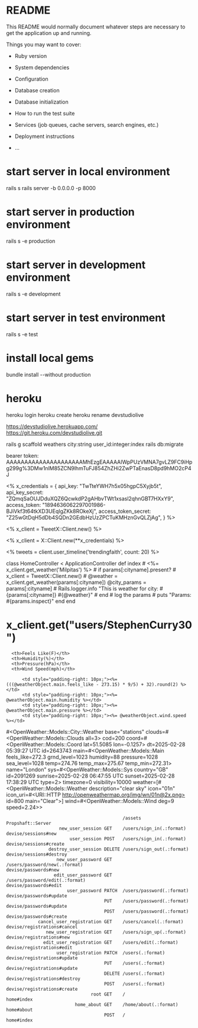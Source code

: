 # README

This README would normally document whatever steps are necessary to get the
application up and running.

Things you may want to cover:

* Ruby version

* System dependencies

* Configuration

* Database creation

* Database initialization

* How to run the test suite

* Services (job queues, cache servers, search engines, etc.)

* Deployment instructions

* ...

# start server in local environment
rails s
rails server -b 0.0.0.0 -p 8000

# start server in production environment
rails s -e production

# start server in development environment
rails s -e development

# start server in test environment
rails s -e test

# install local gems 
bundle install --without production


# heroku 
heroku login
heroku create
heroku rename devstudiolive


https://devstudiolive.herokuapp.com/
https://git.heroku.com/devstudiolive.git 




rails g scaffold weathers city:string user_id:integer:index
rails db:migrate


bearer token: AAAAAAAAAAAAAAAAAAAAAMhEzgEAAAAAIWpPUzVMNA7gvLZ9FC9iHpg299g%3DMw1nlM85ZCN9lhmTuFJ854ZhZHi2ZwPTaEnasD8pd9hMO2cP4J

<% x_credentials = {
    api_key:             "TwTteYWH7h5x05hgpC5Xyjb5t",
    api_key_secret:      "ZQmqSaOUJDduXQZ6QcwkdP2gAHbvTWt1xsasl2qhnGBT7HXxY9",
    access_token:        "1894636062297001986-BJiVkf3t64tkXD3UEqIgZKk8ROkeXj",
    access_token_secret: "Z25wGtDqH5dDb4SQDn2GEdbHzUzZPCTuKMHznGvQLZjAg",
  } %>

<% x_client = TweetX::Client.new() %>

<% x_client = X::Client.new(**x_credentials) %>

<% tweets = client.user_timeline('trendingfaith', count: 20) %>

class HomeController < ApplicationController
  def index
    # <%= x_client.get_weather('Milpitas') %>
    # if params[:cityname].present?
      # x_client = TweetX::Client.new()
      # @weather = x_client.get_weather(params[:cityname])
      @city_params = params[:cityname]
      # Rails.logger.info "This is weather for city: #{params[:cityname]} #{@weather}"
    # end
    # log the params
    # puts "Params: #{params.inspect}"
  end
end



# x_client.get("users/StephenCurry30")

      <th>Feels Like(F)</th>
      <th>Humidity(%)</th>
      <th>Pressure(hPa)</th>
      <th>Wind Speed(mph)</th>

          <td style="padding-right: 10px;"><%= (((@weatherObject.main.feels_like - 273.15) * 9/5) + 32).round(2) %></td>
          <td style="padding-right: 10px;"><%= @weatherObject.main.humidity %></td>
          <td style="padding-right: 10px;"><%= @weatherObject.main.pressure %></td>
          <td style="padding-right: 10px;"><%= @weatherObject.wind.speed %></td>

#<OpenWeather::Models::City::Weather base="stations" 
clouds=#<OpenWeather::Models::Clouds all=3> cod=200 
coord=#<OpenWeather::Models::Coord lat=51.5085 lon=-0.1257> dt=2025-02-28 05:39:27 UTC id=2643743 
main=#<OpenWeather::Models::Main feels_like=272.3 grnd_level=1023 humidity=88 pressure=1028 sea_level=1028 temp=274.76 temp_max=275.67 temp_min=272.31> name="London" 
sys=#<OpenWeather::Models::Sys country="GB" id=2091269 sunrise=2025-02-28 06:47:55 UTC sunset=2025-02-28 17:38:29 UTC type=2> timezone=0 visibility=10000 
weather=[#<OpenWeather::Models::Weather description="clear sky" icon="01n" icon_uri=#<URI::HTTP http://openweathermap.org/img/wn/01n@2x.png> id=800 main="Clear">]
wind=#<OpenWeather::Models::Wind deg=9 speed=2.24>>


                                                /assets                                                                                           Propshaft::Server
                        new_user_session GET    /users/sign_in(.:format)                                                                          devise/sessions#new
                            user_session POST   /users/sign_in(.:format)                                                                          devise/sessions#create
                    destroy_user_session DELETE /users/sign_out(.:format)                                                                         devise/sessions#destroy
                       new_user_password GET    /users/password/new(.:format)                                                                     devise/passwords#new
                      edit_user_password GET    /users/password/edit(.:format)                                                                    devise/passwords#edit
                           user_password PATCH  /users/password(.:format)                                                                         devise/passwords#update
                                         PUT    /users/password(.:format)                                                                         devise/passwords#update
                                         POST   /users/password(.:format)                                                                         devise/passwords#create
                cancel_user_registration GET    /users/cancel(.:format)                                                                           devise/registrations#cancel
                   new_user_registration GET    /users/sign_up(.:format)                                                                          devise/registrations#new
                  edit_user_registration GET    /users/edit(.:format)                                                                             devise/registrations#edit
                       user_registration PATCH  /users(.:format)                                                                                  devise/registrations#update
                                         PUT    /users(.:format)                                                                                  devise/registrations#update
                                         DELETE /users(.:format)                                                                                  devise/registrations#destroy
                                         POST   /users(.:format)                                                                                  devise/registrations#create
                                    root GET    /                                                                                                 home#index
                              home_about GET    /home/about(.:format)                                                                             home#about
                                         POST   /                                                                                                 home#index


